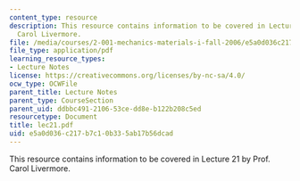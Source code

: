 ```yaml
---
content_type: resource
description: This resource contains information to be covered in Lecture 21 by Prof.
  Carol Livermore.
file: /media/courses/2-001-mechanics-materials-i-fall-2006/e5a0d036c217b7c10b335ab17b56dcad_lec21.pdf
file_type: application/pdf
learning_resource_types:
- Lecture Notes
license: https://creativecommons.org/licenses/by-nc-sa/4.0/
ocw_type: OCWFile
parent_title: Lecture Notes
parent_type: CourseSection
parent_uid: ddbbc491-2106-53ce-dd8e-b122b208c5ed
resourcetype: Document
title: lec21.pdf
uid: e5a0d036-c217-b7c1-0b33-5ab17b56dcad
---
```

This resource contains information to be covered in Lecture 21 by Prof. Carol Livermore.